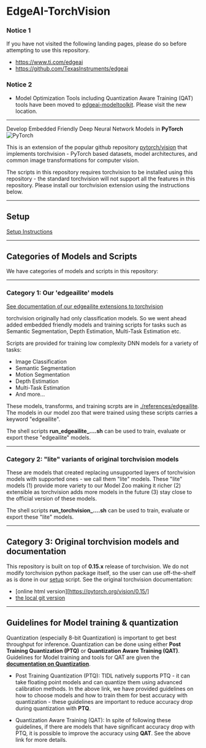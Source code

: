 # EdgeAI-TorchVision 

### Notice 1
If you have not visited the following landing pages, please do so before attempting to use this repository.
- https://www.ti.com/edgeai 
- https://github.com/TexasInstruments/edgeai


### Notice 2
- Model Optimization Tools including Quantization Aware Training (QAT) tools have been moved to [edgeai-modeltoolkit](https://github.com/TexasInstruments/edgeai-modeltoolkit). Please visit the new location.


<hr>

Develop Embedded Friendly Deep Neural Network Models in **PyTorch** ![PyTorch](./docs/source/_static/img/pytorch-logo-flame.png)

This is an extension of the popular github repository [pytorch/vision](https://github.com/pytorch/vision) that implements torchvision - PyTorch based datasets, model architectures, and common image transformations for computer vision.

The scripts in this repository requires torchvision to be installed using this repository - the standard torchvision will not support all the features in this repository. Please install our torchvision extension using the instructions below.

<hr>

## Setup 
[Setup Instructions](./references/edgeailite/docs/setup.md)


<hr>


## Categories of Models and Scripts

We have categories of models and scripts in this repository:


<hr>

### Category 1: Our 'edgeailite' models

[See documentation of our edgeailite extensions to torchvision](./references/edgeailite/README.md)

torchvision originally had only classification models. So we went ahead added embedded friendly models and training scripts for tasks such as Semantic Segmentation, Depth Estimation, Multi-Task Estimation etc. 

Scripts are provided for training low complexity DNN models for a variety of tasks:

- Image Classification
- Semantic Segmentation
- Motion Segmentation
- Depth Estimation
- Multi-Task Estimation
- And more...

These models, transforms, and training scrpts are in [./references/edgeailite](./references/edgeailite). The models in our model zoo that were trained using these scripts carries a keyword "edgeailite".

The shell scripts **run_edgeailite_....sh** can be used to train, evaluate or export these "edgeailite" models. 


<hr>

### Category 2: "lite" variants of original torchvision models
These are models that created replacing unsupported layers of torchvision models with supported ones - we call them "lite" models. These "lite" models (1) provide more variety to our Model Zoo making it richer (2) extensible as torchvision adds more models in the future (3) stay close to the official version of these models.

The shell scripts **run_torchvision_....sh** can be used to train, evaluate or export these "lite" models.


<hr>

## Category 3: Original torchvision models and documentation
This repository is built on top of **0.15.x** release of torchvision. We do not modify torchvision python package itself, so the user can use off-the-shelf as is done in our [setup](./setup.sh) script. See the original torchvision documentation:
- [online html version][https://pytorch.org/vision/0.15/]
- [the local git version](./README.rst)


<hr>

## Guidelines for Model training & quantization
Quantization (especially 8-bit Quantization) is important to get best throughput for inference. Quantization can be done using either **Post Training Quantization (PTQ)** or **Quantization Aware Training (QAT)**. Guidelines for Model training and tools for QAT are given the **[documentation on Quantization](./references/edgeailite/edgeai_xvision/xnn/quantization/README.md)**.

- Post Training Quantization (PTQ): TIDL natively supports PTQ - it can take floating point models and can quantize them using advanced calibration methods. In the above link, we have provided guidelines on how to choose models and how to train them for best accuracy with quantization - these guidelines are important to reduce accuracy drop during quantization with **PTQ**. 

- Quantization Aware Training (QAT): In spite of following these guidelines, if there are models that have significant accuracy drop with PTQ, it is possible to improve the accuracy using **QAT**. See the above link for more details.


